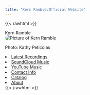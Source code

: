 ```yaml
---
title: "Kern Ramble:Official Website"
---
```

<script type="application/ld+json">
{
  "@context": "http://schema.org",
  "@type": "MusicGroup",
  "url": "http://www.kernramble.com"
}
</script>

{{< rawhtml >}}
<div class="flex">

<div class="flex-1" itemscope itemtype="http://schema.org/MusicGroup">
  <div itemprop="name" class="hidden">Kern Ramble</div>
  <img src="/images/kern_picture2.jpg" alt="Picture of Kern Ramble" 
   style="border-radius: 8px; max-width:85%; height: auto;">
  <p class="credit">Photo: Kathy Peticolas</p>
</div>
<div class="flex-1>
  <ul class="list-group">       
      <li id="latest" class="list-group-item">
        <a class="hover:bg-slate-200" href="/latest" alt="Latest">Latest Recordings</a>
      </li>
      <li id="music" class="list-group-item">
        <a class="hover:bg-slate-200" href="/soundcloud/" alt="Music">SoundCloud Music</a>
      </li>
      <li id="store" class="list-group-item">
        <a class="hover:bg-slate-200" href="/youtube/" alt="Store">YouTube Music</a>
      </li>
      <li id="contact" class="list-group-item">
        <a class="hover:bg-slate-200" href="/contact" alt="Contact">Contact Info</a>
      </li>
      <li id="catalog" class="list-group-item">
        <a class="hover:bg-slate-200" href="/catalog/" alt="Catalog">Catalog</a>
      </li>
      <li id="about" class="list-group-item">
        <a class="hover:bg-slate-200" href="/about/" alt="About">About</a>
      </li>
  </ul>
</div>

</div>
{{< /rawhtml >}}

